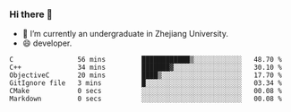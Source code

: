 ### Hi there 👋

- 🔭 I’m currently an undergraduate in Zhejiang University.
- 😄 developer.

<!--START_SECTION:waka-->

```text
C                56 mins         ████████████▒░░░░░░░░░░░░   48.70 %
C++              34 mins         ███████▓░░░░░░░░░░░░░░░░░   30.10 %
ObjectiveC       20 mins         ████▒░░░░░░░░░░░░░░░░░░░░   17.70 %
GitIgnore file   3 mins          █░░░░░░░░░░░░░░░░░░░░░░░░   03.34 %
CMake            0 secs          ░░░░░░░░░░░░░░░░░░░░░░░░░   00.08 %
Markdown         0 secs          ░░░░░░░░░░░░░░░░░░░░░░░░░   00.08 %
```

<!--END_SECTION:waka-->
